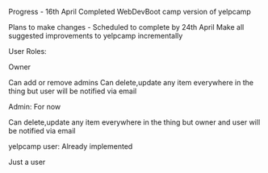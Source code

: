 Progress - 16th April
Completed WebDevBoot camp version of yelpcamp

Plans to make changes - Scheduled to complete by 24th April
Make all suggested improvements to yelpcamp incrementally 


User Roles:

Owner

Can add or remove admins
Can delete,update any item everywhere in the thing but user will be notified via email 

Admin: For now

Can delete,update any item everywhere in the thing but owner and user will be notified via email


yelpcamp user: Already implemented

Just a user